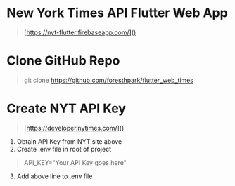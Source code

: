 # New York Times API Flutter Web App

> [https://nyt-flutter.firebaseapp.com/]()

# Clone GitHub Repo
> git clone https://github.com/foresthpark/flutter_web_times

# Create NYT API Key
> [https://developer.nytimes.com/]()

1. Obtain API Key from NYT site above
2. Create .env file in root of project
> API_KEY="Your API Key goes here"
3. Add above line to .env file
